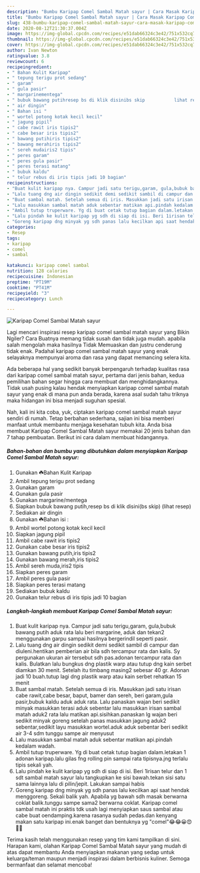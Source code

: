 ```yaml
---
description: "Bumbu Karipap Comel Sambal Matah sayur | Cara Masak Karipap Comel Sambal Matah sayur Yang Menggugah Selera"
title: "Bumbu Karipap Comel Sambal Matah sayur | Cara Masak Karipap Comel Sambal Matah sayur Yang Menggugah Selera"
slug: 438-bumbu-karipap-comel-sambal-matah-sayur-cara-masak-karipap-comel-sambal-matah-sayur-yang-menggugah-selera
date: 2020-08-12T21:30:37.004Z
image: https://img-global.cpcdn.com/recipes/e51dab66324c3e42/751x532cq70/karipap-comel-sambal-matah-sayur-foto-resep-utama.jpg
thumbnail: https://img-global.cpcdn.com/recipes/e51dab66324c3e42/751x532cq70/karipap-comel-sambal-matah-sayur-foto-resep-utama.jpg
cover: https://img-global.cpcdn.com/recipes/e51dab66324c3e42/751x532cq70/karipap-comel-sambal-matah-sayur-foto-resep-utama.jpg
author: Ivan Newton
ratingvalue: 3.8
reviewcount: 6
recipeingredient:
- " Bahan Kulit Karipap"
- " tepung terigu prot sedang"
- " garam"
- " gula pasir"
- " margarinementega"
- " bubuk bawang putihresep bs di klik disinibs skip           lihat resep"
- " air dingin"
- " Bahan isi "
- " wortel potong kotak kecil kecil"
- " jagung pipil"
- " cabe rawit iris tipis2"
- " cabe besar iris tipis2"
- " bawang putihiris tipis2"
- " bawang merahiris tipis2"
- " sereh mudairis2 tipis"
- " peres garam"
- " peres gula pasir"
- " peres terasi matang"
- " bubuk kaldu"
- " telur rebus di iris tipis jadi 10 bagian"
recipeinstructions:
- "Buat kulit karipap nya. Campur jadi satu terigu,garam, gula,bubuk bawang putih aduk rata lalu beri margarine, aduk dan tekan2 menggunakan garpu sampai hasilnya bergerindil seperti pasir."
- "Lalu tuang dng air dingin sedikit demi sedikit sambil di campur dan diuleni.hentikan pemberian air bila sdh tercampur rata dan kalis. Sy pergunakan ukuran air tersebut sdh pas.adonan tercampur rata dan kalis. Bulatkan lalu bungkus dng plastik warp atau tutup dng kain serbet diamkan 30 menit. Setelah itu timbang masing2 sebesar 40 gr. Adonan jadi 10 buah.tutup lagi dng plastik warp atau kain serbet rehatkan 15 menit"
- "Buat sambal matah. Setelah semua di iris. Masukkan jadi satu irisan cabe rawit,cabe besar, baput, bamer dan sereh, beri garam,gula pasir,bubuk kaldu aduk aduk rata. Lalu panaskan wajan beri sedikit minyak masukkan terasi aduk sebentar lalu masukkan irisan sambal matah aduk2 rata lalu matikan api.sisihkan.panaskan lg wajan beri sedikit minyak goreng setelah panas masukkan jagung aduk2 sebentar,sedikit layu masukkan wortel.aduk aduk sebentar beri sedikit air 3-4 sdm tunggu sampe air menyusut"
- "Lalu masukkan sambal matah aduk sebentar matikan api.pindah kedalam wadah."
- "Ambil tutup truperware. Yg di buat cetak tutup bagian dalam.letakan 1 adonan karipap.lalu gilas fng rolling pin sampai rata tipisnya.jng terlalu tipis sekali yah."
- "Lalu pindah ke kulit karipap yg sdh di siap di isi. Beri 1irisan telur dan 1 sdt sambal matah sayur lalu tangkupkan ke sisi bawah.tekan sisi satu sama lainnya lalu di pilin/jepit. Lakukan sampai habis"
- "Goreng karipap dng minyak yg sdh panas lalu kecilkan api saat hendak menggoreng. Sekali balik yah. Apabila yg bawah sdh masak berwarna coklat balik.tunggu sampe sama2 berwarna coklat. Karipap comel sambal matah ini praktis tdk usah lagi menyiapkan saus sambal atau cabe buat oendamping.karena rasanya sudah pedas.dan kenyang makan satu karipap ini.enak banget dan bentuknya yg &#34;comel&#34;😂😂😀😍💞💕"
categories:
- Resep
tags:
- karipap
- comel
- sambal

katakunci: karipap comel sambal 
nutrition: 128 calories
recipecuisine: Indonesian
preptime: "PT19M"
cooktime: "PT41M"
recipeyield: "3"
recipecategory: Lunch

---
```



![Karipap Comel Sambal Matah sayur](https://img-global.cpcdn.com/recipes/e51dab66324c3e42/751x532cq70/karipap-comel-sambal-matah-sayur-foto-resep-utama.jpg)

Lagi mencari inspirasi resep karipap comel sambal matah sayur yang Bikin Ngiler? Cara Buatnya memang tidak susah dan tidak juga mudah. apabila salah mengolah maka hasilnya Tidak Memuaskan dan justru cenderung tidak enak. Padahal karipap comel sambal matah sayur yang enak selayaknya mempunyai aroma dan rasa yang dapat memancing selera kita.



Ada beberapa hal yang sedikit banyak berpengaruh terhadap kualitas rasa dari karipap comel sambal matah sayur, pertama dari jenis bahan, kedua pemilihan bahan segar hingga cara membuat dan menghidangkannya. Tidak usah pusing kalau hendak menyiapkan karipap comel sambal matah sayur yang enak di mana pun anda berada, karena asal sudah tahu triknya maka hidangan ini bisa menjadi suguhan spesial.


Nah, kali ini kita coba, yuk, ciptakan karipap comel sambal matah sayur sendiri di rumah. Tetap berbahan sederhana, sajian ini bisa memberi manfaat untuk membantu menjaga kesehatan tubuh kita. Anda bisa membuat Karipap Comel Sambal Matah sayur memakai 20 jenis bahan dan 7 tahap pembuatan. Berikut ini cara dalam membuat hidangannya.

<!--inarticleads1-->

##### Bahan-bahan dan bumbu yang dibutuhkan dalam menyiapkan Karipap Comel Sambal Matah sayur:

1. Gunakan  ☘️Bahan Kulit Karipap
1. Ambil  tepung terigu prot sedang
1. Gunakan  garam
1. Gunakan  gula pasir
1. Gunakan  margarine/mentega
1. Siapkan  bubuk bawang putih,resep bs di klik disini(bs skip)           (lihat resep)
1. Sediakan  air dingin
1. Gunakan  ☘️Bahan isi :
1. Ambil  wortel potong kotak kecil kecil
1. Siapkan  jagung pipil
1. Ambil  cabe rawit iris tipis2
1. Gunakan  cabe besar iris tipis2
1. Gunakan  bawang putih,iris tipis2
1. Gunakan  bawang merah,iris tipis2
1. Ambil  sereh muda,iris2 tipis
1. Siapkan  peres garam
1. Ambil  peres gula pasir
1. Siapkan  peres terasi matang
1. Sediakan  bubuk kaldu
1. Gunakan  telur rebus di iris tipis jadi 10 bagian




<!--inarticleads2-->

##### Langkah-langkah membuat Karipap Comel Sambal Matah sayur:

1. Buat kulit karipap nya. Campur jadi satu terigu,garam, gula,bubuk bawang putih aduk rata lalu beri margarine, aduk dan tekan2 menggunakan garpu sampai hasilnya bergerindil seperti pasir.
1. Lalu tuang dng air dingin sedikit demi sedikit sambil di campur dan diuleni.hentikan pemberian air bila sdh tercampur rata dan kalis. Sy pergunakan ukuran air tersebut sdh pas.adonan tercampur rata dan kalis. Bulatkan lalu bungkus dng plastik warp atau tutup dng kain serbet diamkan 30 menit. Setelah itu timbang masing2 sebesar 40 gr. Adonan jadi 10 buah.tutup lagi dng plastik warp atau kain serbet rehatkan 15 menit
1. Buat sambal matah. Setelah semua di iris. Masukkan jadi satu irisan cabe rawit,cabe besar, baput, bamer dan sereh, beri garam,gula pasir,bubuk kaldu aduk aduk rata. Lalu panaskan wajan beri sedikit minyak masukkan terasi aduk sebentar lalu masukkan irisan sambal matah aduk2 rata lalu matikan api.sisihkan.panaskan lg wajan beri sedikit minyak goreng setelah panas masukkan jagung aduk2 sebentar,sedikit layu masukkan wortel.aduk aduk sebentar beri sedikit air 3-4 sdm tunggu sampe air menyusut
1. Lalu masukkan sambal matah aduk sebentar matikan api.pindah kedalam wadah.
1. Ambil tutup truperware. Yg di buat cetak tutup bagian dalam.letakan 1 adonan karipap.lalu gilas fng rolling pin sampai rata tipisnya.jng terlalu tipis sekali yah.
1. Lalu pindah ke kulit karipap yg sdh di siap di isi. Beri 1irisan telur dan 1 sdt sambal matah sayur lalu tangkupkan ke sisi bawah.tekan sisi satu sama lainnya lalu di pilin/jepit. Lakukan sampai habis
1. Goreng karipap dng minyak yg sdh panas lalu kecilkan api saat hendak menggoreng. Sekali balik yah. Apabila yg bawah sdh masak berwarna coklat balik.tunggu sampe sama2 berwarna coklat. Karipap comel sambal matah ini praktis tdk usah lagi menyiapkan saus sambal atau cabe buat oendamping.karena rasanya sudah pedas.dan kenyang makan satu karipap ini.enak banget dan bentuknya yg &#34;comel&#34;😂😂😀😍💞💕




Terima kasih telah menggunakan resep yang tim kami tampilkan di sini. Harapan kami, olahan Karipap Comel Sambal Matah sayur yang mudah di atas dapat membantu Anda menyiapkan makanan yang sedap untuk keluarga/teman maupun menjadi inspirasi dalam berbisnis kuliner. Semoga bermanfaat dan selamat mencoba!
